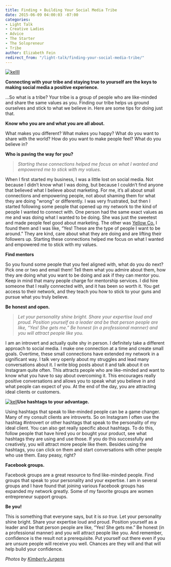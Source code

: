 ```yaml
---
title: Finding + Building Your Social Media Tribe
date: 2015-06-09 04:00:03 -07:00
categories:
- Light Talk
- Creative Ladies
- Advice
- The Starter
- The Solopreneur
- Tribe
author: Elizabeth Fein
redirect_from: "/light-talk/finding-your-social-media-tribe/"
---
```


[![kellll](https://yellow-blog-images.imgix.net/2015/06/kellll.jpg)](https://yellow-blog-images.imgix.net/2015/06/kellll.jpg)

**Connecting with your tribe and staying true to yourself are the keys to making social media a positive experience.**

...So what is a tribe? Your tribe is a group of people who are like-minded and share the same values as you. Finding our tribe helps us ground ourselves and stick to what we believe in. Here are some tips for doing just that.

**Know who you are and what you are all about.**

What makes you different? What makes you happy? What do you want to share with the world? How do you want to make people feel? What do you believe in?

**Who is paving the way for you?**

> _Starting these connections helped me focus on what I wanted and empowered me to stick with my values._

When I first started my business, I was a little lost on social media. Not because I didn’t know what I was doing, but because I couldn’t find anyone that believed what I believe about marketing. For me, it’s all about small connections and empowering people, not about shaming them for what they are doing "wrong" or differently. I was very frustrated, but then I started following some people that opened up my network to the kind of people I wanted to connect with. One person had the same exact values as me and was doing what I wanted to be doing. She was just the sweetest and made people feel good about marketing. The other was [Yellow Co.](http://yellowconference.com/) I found them and I was like, “Yes! These are the type of people I want to be around.” They are kind, care about what they are doing and are lifting their followers up. Starting these connections helped me focus on what I wanted and empowered me to stick with my values.

**Find mentors**

So you found some people that you feel aligned with, what do you do next? Pick one or two and email them! Tell them what you admire about them, how they are doing what you want to be doing and ask if they can mentor you. Keep in mind that many people charge for mentorship services. I did hire someone that I really connected with, and it has been so worth it. You get access to their network, and they teach you how to stick to your guns and pursue what you truly believe.

**Be honest and open.**

> _Let your personality shine bright. Share your expertise loud and proud. Position yourself as a leader and be that person people are like, “Yes! She gets me.” Be honest (in a professional manner) and you will attract people like you._

I am an introvert and actually quite shy in person. I definitely take a different approach to social media. I make one connection at a time and create small goals. Overtime, these small connections have extended my network in a significant way. I talk very openly about my struggles and lead many conversations about it. I write blog posts about it and talk about it on Instagram quite often. This attracts people who are like-minded and want to know what you have to say about overcoming it. This encourages really positive conversations and allows you to speak what you believe in and what people can expect of you. At the end of the day, you are attracting ideal clients or customers.

[![kell](https://yellow-blog-images.imgix.net/2015/06/kell.jpg)](https://yellow-blog-images.imgix.net/2015/06/kell.jpg)**Use hashtags to your advantage.**

Using hashtags that speak to like-minded people can be a game changer. Many of my consult clients are introverts. So on Instagram I often use the hashtag #introvert or other hashtags that speak to the personality of my ideal client. You can also get really specific about hashtags. To do this, follow people that have hired you or bought your product, see what hashtags they are using and use those. If you do this successfully and creatively, you will attract more people like them. Besides using the hashtags, you can click on them and start conversations with other people who use them. Easy peasy, right?

**Facebook groups.**

Facebook groups are a great resource to find like-minded people. Find groups that speak to your personality and your expertise. I am in several groups and I have found that joining various Facebook groups has expanded my network greatly. Some of my favorite groups are women entrepreneur support groups.

**Be you!**

This is something that everyone says, but it is _so true._ Let your personality shine bright. Share your expertise loud and proud. Position yourself as a leader and be that person people are like, “Yes! She gets me.” Be honest (in a professional manner) and you will attract people like you. And remember, confidence is the result not a prerequisite. Put yourself out there even if you are unsure people will receive you well. Chances are they will and that will help build your confidence.

_Photos by [Kimberly Jurgens](http://eclecticstateofmind.com/)_
